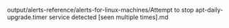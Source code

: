output/alerts-reference/alerts-for-linux-machines/Attempt to stop apt-daily-upgrade.timer service detected [seen multiple times].md